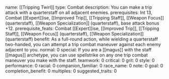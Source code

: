 name: [[Tripping Twirl]]
type: Combat
description: You can make a trip attack with a quarterstaff on all adjacent enemies.
prerequisites: Int 13, Combat [[Expert]]ise, [[Improved Trip]], [[Tripping Staff]], [[Weapon Focus]] (quarterstaff), [[Weapon Specialization]] (quarterstaff), base attack bonus +12.
prerequisite_feats: Combat [[Expert]]ise, [[Improved Trip]], [[Tripping Staff]], [[Weapon Focus]] (quarterstaff), [[Weapon Specialization]] (quarterstaff)
benefit: As a full-round action, while wielding a quarterstaff two-handed, you can attempt a trip combat maneuver against each enemy adjacent to you.
normal: 0
special: If you are a [[magus]] with the staff [[magus]] archetype, you can use spellstrike on any one trip combat maneuver you make with the staff.
teamwork: 0
critical: 0
grit: 0
style: 0
performance: 0
racial: 0
companion_familiar: 0
race_name: 0
note: 0
goal: 0
completion_benefit: 0
multiples: 0
suggested_traits: 0
